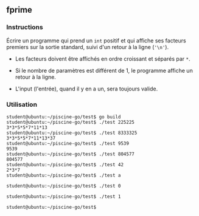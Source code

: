 ## fprime

### Instructions

Écrire un programme qui prend un `int` positif et qui affiche ses facteurs premiers sur la sortie standard, suivi d'un retour à la ligne (`'\n'`).

-   Les facteurs doivent être affichés en ordre croissant et séparés par `*`.

-   Si le nombre de paramètres est différent de 1, le programme affiche un retour à la ligne.

-   L'input (l'entrée), quand il y en a un, sera toujours valide.

### Utilisation

```console
student@ubuntu:~/piscine-go/test$ go build
student@ubuntu:~/piscine-go/test$ ./test 225225
3*3*5*5*7*11*13
student@ubuntu:~/piscine-go/test$ ./test 8333325
3*3*5*5*7*11*13*37
student@ubuntu:~/piscine-go/test$ ./test 9539
9539
student@ubuntu:~/piscine-go/test$ ./test 804577
804577
student@ubuntu:~/piscine-go/test$ ./test 42
2*3*7
student@ubuntu:~/piscine-go/test$ ./test a

student@ubuntu:~/piscine-go/test$ ./test 0

student@ubuntu:~/piscine-go/test$ ./test 1

student@ubuntu:~/piscine-go/test$
```

